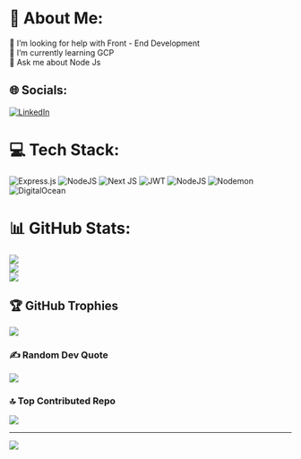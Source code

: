 # 💫 About Me:
🤝 I’m looking for help with Front - End Development<br>🌱 I’m currently learning GCP<br>💬 Ask me about Node Js<br>


## 🌐 Socials:
[![LinkedIn](https://img.shields.io/badge/LinkedIn-%230077B5.svg?logo=linkedin&logoColor=white)](https://linkedin.com/in/www.linkedin.com/in/allan-masiga-60738a1b0) 

# 💻 Tech Stack:
![Express.js](https://img.shields.io/badge/express.js-%23404d59.svg?style=for-the-badge&logo=express&logoColor=%2361DAFB) ![NodeJS](https://img.shields.io/badge/node.js-6DA55F?style=for-the-badge&logo=node.js&logoColor=white) ![Next JS](https://img.shields.io/badge/Next-black?style=for-the-badge&logo=next.js&logoColor=white) ![JWT](https://img.shields.io/badge/JWT-black?style=for-the-badge&logo=JSON%20web%20tokens) ![NodeJS](https://img.shields.io/badge/node.js-6DA55F?style=for-the-badge&logo=node.js&logoColor=white) ![Nodemon](https://img.shields.io/badge/NODEMON-%23323330.svg?style=for-the-badge&logo=nodemon&logoColor=%BBDEAD) ![DigitalOcean](https://img.shields.io/badge/DigitalOcean-%230167ff.svg?style=for-the-badge&logo=digitalOcean&logoColor=white)
# 📊 GitHub Stats:
![](https://github-readme-stats.vercel.app/api?username=masiga101&theme=merko&hide_border=false&include_all_commits=true&count_private=true)<br/>
![](https://github-readme-streak-stats.herokuapp.com/?user=masiga101&theme=merko&hide_border=false)<br/>
![](https://github-readme-stats.vercel.app/api/top-langs/?username=masiga101&theme=merko&hide_border=false&include_all_commits=true&count_private=true&layout=compact)

## 🏆 GitHub Trophies
![](https://github-profile-trophy.vercel.app/?username=masiga101&theme=gruvbox&no-frame=false&no-bg=false&margin-w=4)

### ✍️ Random Dev Quote
![](https://quotes-github-readme.vercel.app/api?type=horizontal&theme=merko)

### 🔝 Top Contributed Repo
![](https://github-contributor-stats.vercel.app/api?username=masiga101&limit=5&theme=dark&combine_all_yearly_contributions=true)

---
[![](https://visitcount.itsvg.in/api?id=masiga101&icon=0&color=0)](https://visitcount.itsvg.in)

<!-- Proudly created with GPRM ( https://gprm.itsvg.in ) -->
